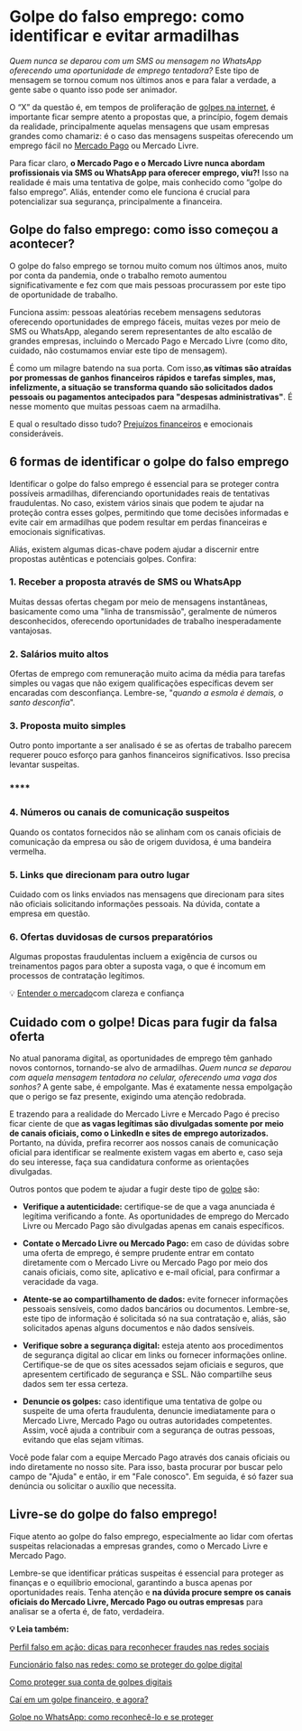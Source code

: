 # Golpe do falso emprego: como identificar e evitar armadilhas

*Quem nunca se deparou com um SMS ou mensagem no WhatsApp oferecendo uma oportunidade de emprego tentadora?* Este tipo de mensagem se tornou comum nos últimos anos e para falar a verdade, a gente sabe o quanto isso pode ser animador.

O “X” da questão é, em tempos de proliferação de [golpes na internet](https://meubolso.mercadopago.com.br/golpes-na-internet), é importante ficar sempre atento a propostas que, a princípio, fogem demais da realidade, principalmente aquelas mensagens que usam empresas grandes como chamariz: é o caso das mensagens suspeitas oferecendo um emprego fácil no [Mercado Pago](https://meubolso.mercadopago.com.br/solucoes-de-seguranca-mercado-pago) ou Mercado Livre.

Para ficar claro, **o Mercado Pago e o Mercado Livre nunca abordam profissionais via SMS ou WhatsApp para oferecer emprego, viu?!** Isso na realidade é mais uma tentativa de golpe, mais conhecido como “golpe do falso emprego”. Aliás, entender como ele funciona é crucial para potencializar sua segurança, principalmente a financeira.

## **Golpe do falso emprego: como isso começou a acontecer?**

O golpe do falso emprego se tornou muito comum nos últimos anos, muito por conta da pandemia, onde o trabalho remoto aumentou significativamente e fez com que mais pessoas procurassem por este tipo de oportunidade de trabalho.

Funciona assim: pessoas aleatórias recebem mensagens sedutoras oferecendo oportunidades de emprego fáceis, muitas vezes por meio de SMS ou WhatsApp, alegando serem representantes de alto escalão de grandes empresas, incluindo o Mercado Pago e Mercado Livre (como dito, cuidado, não costumamos enviar este tipo de mensagem).

É como um milagre batendo na sua porta. Com isso,**as vítimas são atraídas por promessas de ganhos financeiros rápidos e tarefas simples, mas, infelizmente, a situação se transforma quando são solicitados dados pessoais ou pagamentos antecipados para "despesas administrativas"**. É nesse momento que muitas pessoas caem na armadilha.

E qual o resultado disso tudo? [Prejuízos financeiros](https://meubolso.mercadopago.com.br/se-proteja-de-golpes-financeiros-digitais) e emocionais consideráveis.

## **6 formas de identificar o golpe do falso emprego**

Identificar o golpe do falso emprego é essencial para se proteger contra possíveis armadilhas, diferenciando oportunidades reais de tentativas fraudulentas. No caso, existem vários sinais que podem te ajudar na proteção contra esses golpes, permitindo que tome decisões informadas e evite cair em armadilhas que podem resultar em perdas financeiras e emocionais significativas.

Aliás, existem algumas dicas-chave podem ajudar a discernir entre propostas autênticas e potenciais golpes. Confira:

### **1. Receber a proposta através de SMS ou WhatsApp**

Muitas dessas ofertas chegam por meio de mensagens instantâneas, basicamente como uma "linha de transmissão", geralmente de números desconhecidos, oferecendo oportunidades de trabalho inesperadamente vantajosas.

### **2. Salários muito altos**

Ofertas de emprego com remuneração muito acima da média para tarefas simples ou vagas que não exigem qualificações específicas devem ser encaradas com desconfiança. Lembre-se, "*quando a esmola é demais, o santo desconfia*".

### 

### **3.** **Proposta muito simples**

Outro ponto importante a ser analisado é se as ofertas de trabalho parecem requerer pouco esforço para ganhos financeiros significativos. Isso precisa levantar suspeitas.

### ****

### **4.** **Números ou canais de comunicação suspeitos**

Quando os contatos fornecidos não se alinham com os canais oficiais de comunicação da empresa ou são de origem duvidosa, é uma bandeira vermelha.

### 

### **5.** **Links que direcionam para outro lugar**

Cuidado com os links enviados nas mensagens que direcionam para sites não oficiais solicitando informações pessoais. Na dúvida, contate a empresa em questão.

### 

### **6.** **Ofertas duvidosas de cursos preparatórios**

Algumas propostas fraudulentas incluem a exigência de cursos ou treinamentos pagos para obter a suposta vaga, o que é incomum em processos de contratação legítimos.

💡 [Entender o mercado](https://meubolso.mercadopago.com.br/guia-para-entender-o-mercado)com clareza e confiança

## **Cuidado com o golpe! Dicas para fugir da falsa oferta**

No atual panorama digital, as oportunidades de emprego têm ganhado novos contornos, tornando-se alvo de armadilhas. *Quem nunca se deparou com aquela mensagem tentadora no celular, oferecendo uma vaga dos sonhos?* A gente sabe, é empolgante. Mas é exatamente nessa empolgação que o perigo se faz presente, exigindo uma atenção redobrada.

E trazendo para a realidade do Mercado Livre e Mercado Pago é preciso ficar ciente de que **as vagas legítimas são divulgadas somente por meio de canais oficiais, como o LinkedIn e sites de emprego autorizados.** Portanto, na dúvida, prefira recorrer aos nossos canais de comunicação oficial para identificar se realmente existem vagas em aberto e, caso seja do seu interesse, faça sua candidatura conforme as orientações divulgadas.

Outros pontos que podem te ajudar a fugir deste tipo de [golpe](https://meubolso.mercadopago.com.br/golpes-digitais-da-era-moderna) são:

- **Verifique a autenticidade:** certifique-se de que a vaga anunciada é legítima verificando a fonte. As oportunidades de emprego do Mercado Livre ou Mercado Pago são divulgadas apenas em canais específicos.

- **Contate o Mercado Livre ou Mercado Pago:** em caso de dúvidas sobre uma oferta de emprego, é sempre prudente entrar em contato diretamente com o Mercado Livre ou Mercado Pago por meio dos canais oficiais, como site, aplicativo e e-mail oficial, para confirmar a veracidade da vaga.

- **Atente-se ao compartilhamento de dados:** evite fornecer informações pessoais sensíveis, como dados bancários ou documentos. Lembre-se, este tipo de informação é solicitada só na sua contratação e, aliás, são solicitados apenas alguns documentos e não dados sensíveis. 

- **Verifique sobre a segurança digital:** esteja atento aos procedimentos de segurança digital ao clicar em links ou fornecer informações online. Certifique-se de que os sites acessados sejam oficiais e seguros, que apresentem certificado de segurança e SSL. Não compartilhe seus dados sem ter essa certeza. 

- **Denuncie os golpes:** caso identifique uma tentativa de golpe ou suspeite de uma oferta fraudulenta, denuncie imediatamente para o Mercado Livre, Mercado Pago ou outras autoridades competentes. Assim, você ajuda a contribuir com a segurança de outras pessoas, evitando que elas sejam vítimas.

Você pode falar com a equipe Mercado Pago através dos canais oficiais ou indo diretamente no nosso site. Para isso, basta procurar por buscar pelo campo de "Ajuda" e então, ir em "Fale conosco". Em seguida, é só fazer sua denúncia ou solicitar o auxílio que necessita.

## **Livre-se do golpe do falso emprego!**

Fique atento ao golpe do falso emprego, especialmente ao lidar com ofertas suspeitas relacionadas a empresas grandes, como o Mercado Livre e Mercado Pago.

Lembre-se que identificar práticas suspeitas é essencial para proteger as finanças e o equilíbrio emocional, garantindo a busca apenas por oportunidades reais. Tenha atenção e **na dúvida procure sempre os canais oficiais do Mercado Livre, Mercado Pago ou outras empresas** para analisar se a oferta é, de fato, verdadeira.

**💡 Leia também:**

[Perfil falso em ação: dicas para reconhecer fraudes nas redes sociais](https://meubolso.mercadopago.com.br/como-identificar-um-perfil-falso-nas-redes-sociais)

[Funcionário falso nas redes: como se proteger do golpe digital](https://meubolso.mercadopago.com.br/golpe-digital-do-funcionario-falso)

[Como proteger sua conta de golpes digitais](https://meubolso.mercadopago.com.br/golpes-digitais)

[Caí em um golpe financeiro, e agora?](https://meubolso.mercadopago.com.br/cai-em-um-golpe-financeiro-e-agora)

[Golpe no WhatsApp: como reconhecê-lo e se proteger](https://meubolso.mercadopago.com.br/golpe-no-whatsapp-identifique-e-proteja-se)